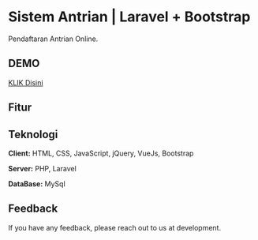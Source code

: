 
# Sistem Antrian | Laravel + Bootstrap  

Pendaftaran Antrian Online.

## DEMO

[KLIK Disini](pendaftaran-online.ujiserver.my.id)

## Fitur

## Teknologi

**Client:** HTML, CSS, JavaScript, jQuery, VueJs, Bootstrap 

**Server:** PHP, Laravel 

**DataBase:** MySql

## Feedback

If you have any feedback, please reach out to us at development.


